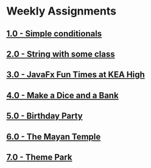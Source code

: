 # Weekly Assignments

## [1.0 - Simple conditionals](/1.0.md)

## [2.0 - String with some class](/2.0.md)

## [3.0 - JavaFx Fun Times at KEA High](/3.0.md)

## [4.0 - Make a Dice and a Bank](/4.0.md)

## [5.0 - Birthday Party](/5.0.md)

## [6.0 - The Mayan Temple](/6.0.md)

## [7.0 - Theme Park](/7.0.md)
